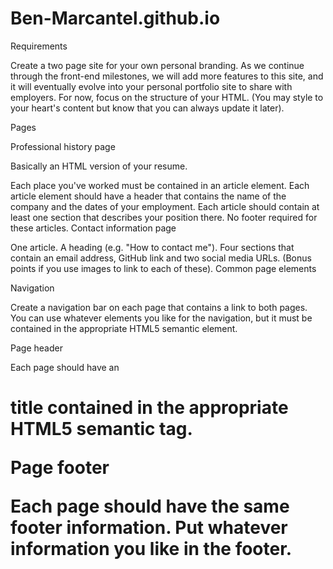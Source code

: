 # Ben-Marcantel.github.io

Requirements

Create a two page site for your own personal branding. As we continue through the front-end milestones, we will add more features to this site, and it will eventually evolve into your personal portfolio site to share with employers. For now, focus on the structure of your HTML. (You may style to your heart's content but know that you can always update it later).

Pages

Professional history page

Basically an HTML version of your resume.

Each place you've worked must be contained in an article element.
Each article element should have a header that contains the name of the company and the dates of your employment.
Each article should contain at least one section that describes your position there.
No footer required for these articles.
Contact information page

One article.
A heading (e.g. "How to contact me").
Four sections that contain an email address, GitHub link and two social media URLs. (Bonus points if you use images to link to each of these).
Common page elements

Navigation

Create a navigation bar on each page that contains a link to both pages. You can use whatever elements you like for the navigation, but it must be contained in the appropriate HTML5 semantic element.

Page header

Each page should have an <h1> title contained in the appropriate HTML5 semantic tag.

Page footer

Each page should have the same footer information. Put whatever information you like in the footer.
